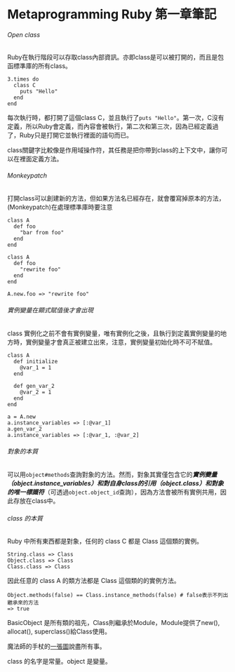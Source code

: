# Metaprogramming Ruby 第一章筆記

###### Open class

Ruby在執行階段可以存取class內部資訊。亦即class是可以被打開的，而且是包函標準庫的所有class。

```
3.times do
  class C
    puts "Hello"
  end
end
```
每次執行時，都打開了這個class C，並且執行了`puts "Hello"`。第一次，C沒有定義，所以Ruby會定義，而內容會被執行，第二次和第三次，因為已經定義過了，Ruby只是打開它並執行裡面的語句而已。

class關鍵字比較像是作用域操作符，其任務是把你帶到class的上下文中，讓你可以在裡面定義方法。

###### Monkeypatch

打開class可以創建新的方法，但如果方法名已經存在，就會覆寫掉原本的方法，(Monkeypatch)在處理標準庫時要注意

```
class A
  def foo
    "bar from foo"
  end
end

class A
  def foo
    "rewrite foo"
  end
end

A.new.foo => "rewrite foo"
```

###### 實例變量在顯式賦值後才會出現

class 實例化之前不會有實例變量，唯有實例化之後，且執行到定義實例變量的地方時，實例變量才會真正被建立出來，注意，實例變量初始化時不可不賦值。

```
class A
  def initialize
    @var_1 = 1
  end

  def gen_var_2
    @var_2 = 1
  end
end

a = A.new
a.instance_variables => [:@var_1]
a.gen_var_2
a.instance_variables => [:@var_1, :@var_2]
```

###### 對象的本質

可以用`object#methods`查詢對象的方法。然而，對象其實僅包含它的***實例變量（object.instance_variables）***和***對自身class的引用（object.class）***和***對象的唯一標識符***（可透過`object.object_id`查詢），因為方法會被所有實例共用，因此存放在class中。

###### class 的本質

Ruby 中所有東西都是對象，任何的 class C 都是 Class 這個類的實例。
```
String.class => Class
Object.class => Class
Class.class => Class
```

因此任意的 class A 的類方法都是 Class 這個類的的實例方法。
```
Object.methods(false) == Class.instance_methods(false) # false表示不列出繼承來的方法
=> true
```

BasicObject 是所有類的祖先，Class則繼承於Module，Module提供了new(), allocat(), superclass()給Class使用。

魔法師的手杖的[一張圖](http://sibevin.github.io/images/post/20160410155612-mr2-ch2-object-model.png)說盡所有事。

class 的名字是常量。object 是變量。


